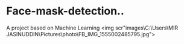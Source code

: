 # Face-mask-detection..
A project based on Machine Learning
<img scr"images\C:\Users\MIR JASINUDDIN\Pictures\photo\FB_IMG_1555002485795.jpg">

  
